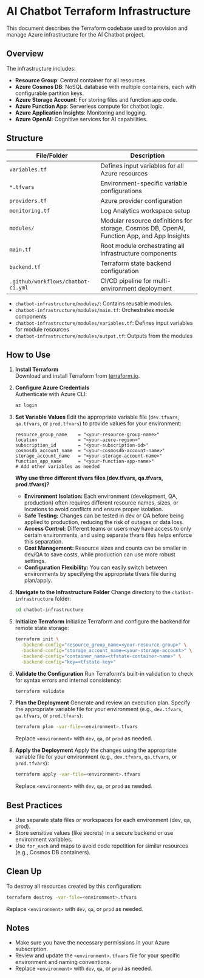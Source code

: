
# AI Chatbot Terraform Infrastructure

This document describes the Terraform codebase used to provision and manage Azure infrastructure for the AI Chatbot project.

## Overview

The infrastructure includes:
- **Resource Group**: Central container for all resources.
- **Azure Cosmos DB**: NoSQL database with multiple containers, each with configurable partition keys.
- **Azure Storage Account**: For storing files and function app code.
- **Azure Function App**: Serverless compute for chatbot logic.
- **Azure Application Insights**: Monitoring and logging.
- **Azure OpenAI**: Cognitive services for AI capabilities.

## Structure

| File/Folder                        | Description                                               |
|------------------------------------|-----------------------------------------------------------|
| `variables.tf`                     | Defines input variables for all Azure resources           |
| `*.tfvars`                         | Environment-specific variable configurations              |
| `providers.tf`                     | Azure provider configuration                              |
| `monitoring.tf`                    | Log Analytics workspace setup                             |
| `modules/`                         | Modular resource definitions for storage, Cosmos DB, OpenAI, Function App, and App Insights |
| `main.tf`                          | Root module orchestrating all infrastructure components   |
| `backend.tf`                       | Terraform state backend configuration                     |
| `.github/workflows/chatbot-ci.yml` | CI/CD pipeline for multi-environment deployment           |

- `chatbot-infrastructure/modules/`: Contains reusable modules.
- `chatbot-infrastructure/modules/main.tf`: Orchestrates module components
- `chatbot-infrastructure/modules/variables.tf`: Defines input variables for module resources
- `chatbot-infrastructure/modules/output.tf`: Outputs from the modules


## How to Use

1. **Install Terraform**  
   Download and install Terraform from [terraform.io](https://www.terraform.io/downloads.html).

2. **Configure Azure Credentials**  
   Authenticate with Azure CLI:
   ```bash
   az login
   ```

3. **Set Variable Values**
   Edit the appropriate variable file (`dev.tfvars`, `qa.tfvars`, or `prod.tfvars`) to provide values for your environment:
   ```hcl
   resource_group_name    = "<your-resource-group-name>"
   location               = "<your-azure-region>"
   subscription_id        = "<your-subscription-id>"
   cosmosdb_account_name  = "<your-cosmosdb-account-name>"
   storage_account_name   = "<your-storage-account-name>"
   function_app_name      = "<your-function-app-name>"
   # Add other variables as needed
   ```

   **Why use three different tfvars files (dev.tfvars, qa.tfvars, prod.tfvars)?**
   - **Environment Isolation:** Each environment (development, QA, production) often requires different resource names, sizes, or locations to avoid conflicts and ensure proper isolation.
   - **Safe Testing:** Changes can be tested in dev or QA before being applied to production, reducing the risk of outages or data loss.
   - **Access Control:** Different teams or users may have access to only certain environments, and using separate tfvars files helps enforce this separation.
   - **Cost Management:** Resource sizes and counts can be smaller in dev/QA to save costs, while production can use more robust settings.
   - **Configuration Flexibility:** You can easily switch between environments by specifying the appropriate tfvars file during plan/apply.

4. **Navigate to the Infrastructure Folder**
   Change directory to the `chatbot-infrastructure` folder:
   ```sh
   cd chatbot-infrastructure
   ```

5. **Initialize Terraform**
   Initialize Terraform and configure the backend for remote state storage:
   ```sh
   terraform init \
     -backend-config="resource_group_name=<your-resource-group>" \
     -backend-config="storage_account_name=<your-storage-account>" \
     -backend-config="container_name=<tfstate-container-name>" \
     -backend-config="key=<tfstate-key>"
   ```

6. **Validate the Configuration**
   Run Terraform's built-in validation to check for syntax errors and internal consistency:
   ```sh
   terraform validate
   ```

7. **Plan the Deployment**
   Generate and review an execution plan. Specify the appropriate variable file for your environment (e.g., `dev.tfvars`, `qa.tfvars`, or `prod.tfvars`):
   ```sh
   terraform plan -var-file=<environment>.tfvars
   ```
   Replace `<environment>` with `dev`, `qa`, or `prod` as needed.

8. **Apply the Deployment**
   Apply the changes using the appropriate variable file for your environment (e.g., `dev.tfvars`, `qa.tfvars`, or `prod.tfvars`):
   ```sh
   terraform apply -var-file=<environment>.tfvars
   ```
   Replace `<environment>` with `dev`, `qa`, or `prod` as needed.

## Best Practices

- Use separate state files or workspaces for each environment (dev, qa, prod).
- Store sensitive values (like secrets) in a secure backend or use environment variables.
- Use `for_each` and maps to avoid code repetition for similar resources (e.g., Cosmos DB containers).

## Clean Up

To destroy all resources created by this configuration:
```sh
terraform destroy -var-file=<environment>.tfvars
```
Replace `<environment>` with `dev`, `qa`, or `prod` as needed.

## Notes

- Make sure you have the necessary permissions in your Azure subscription.
- Review and update the `<environment>.tfvars` file for your specific environment and naming conventions.
- Replace `<environment>` with `dev`, `qa`, or `prod` as needed.
